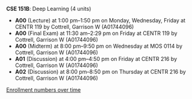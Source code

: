 **CSE 151B**: Deep Learning (4 units)

- **A00** (Lecture) at 1:00 pm–1:50 pm on Monday, Wednesday, Friday at CENTR 119 by Cottrell, Garrison W (A01744096)
- **A00** (Final Exam) at 11:30 am–2:29 pm on Friday at CENTR 119 by Cottrell, Garrison W (A01744096)
- **A00** (Midterm) at 8:00 pm–9:50 pm on Wednesday at MOS 0114 by Cottrell, Garrison W (A01744096)
- **A01** (Discussion) at 4:00 pm–4:50 pm on Friday at CENTR 216 by Cottrell, Garrison W (A01744096)
- **A02** (Discussion) at 8:00 pm–8:50 pm on Thursday at CENTR 216 by Cottrell, Garrison W (A01744096)

[Enrollment numbers over time](./CSE151B.tsv)
